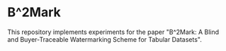 # B^2Mark
This repository implements experiments for the paper "B^2Mark: A Blind and Buyer-Traceable Watermarking Scheme for Tabular Datasets".
